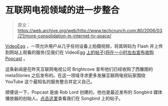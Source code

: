 # 互联网电视领域的进一步整合

> 原文：<https://web.archive.org/web/http://www.techcrunch.com:80/2006/03/21/more-consolidation-in-internet-tv-space/>

 [](https://web.archive.org/web/20150914193912/http://www.videoegg.com/) [VideoEgg](https://web.archive.org/web/20150914193912/http://www.videoegg.com/) ，一项允许用户从几乎任何设备上拍摄视频，将其转码为 Flash 并上传到网站上观看的服务(见我们在 VideoEgg [上的帖子)将在一小时左右宣布收购](https://web.archive.org/web/20150914193912/http://www.techcrunch.com/tag/VideoEgg/) [Popcast](https://web.archive.org/web/20150914193912/http://www.popcast.com/) 。

这条新闻是在昨天互联网电视公司 Brightcove 宣布他们已经收购了西雅图的 metaStories 之后发布的。在这一领域寻求更多发展互联网电视玩家围绕 YouTube 这个最知名的服务整合并定义自己。

顺便说一下，Popcast 是由 Rob Lord 创建的，他也是最近发布的 Songbird 媒体播放器的创始人。[点击这里](https://web.archive.org/web/20150914193912/http://www.techcrunch.com/tag/Songbird/)查看我们在 Songbird 上的帖子。